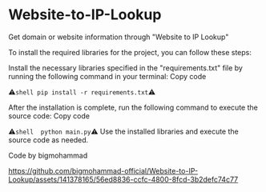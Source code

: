 # Website-to-IP-Lookup
Get domain or website information through "Website to IP Lookup"




To install the required libraries for the project, you can follow these steps:

Install the necessary libraries specified in the "requirements.txt" file by running the following command in your terminal:
Copy code

⚠️```shell
pip install -r requirements.txt```⚠️


After the installation is complete, run the following command to execute the source code:
Copy code

⚠️```shell 
python main.py```⚠️
Use the installed libraries and execute the source code as needed.

Code by bigmohammad


https://github.com/bigmohammad-official/Website-to-IP-Lookup/assets/141378165/56ed8836-ccfc-4800-8fcd-3b2defc74c77

